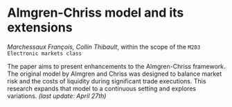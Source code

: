 # Almgren-Chriss model and its extensions
*Marchessaux François, Collin Thibault*, within the scope of the ```M203 Electronic markets class```

The paper aims to present enhancements to the Almgren-Chriss framework. The original model by Almgren and Chriss was designed to balance market risk and the costs of liquidity during significant trade executions. This research expands that model to a continuous setting and explores variations. *(last update: April 27th)*
